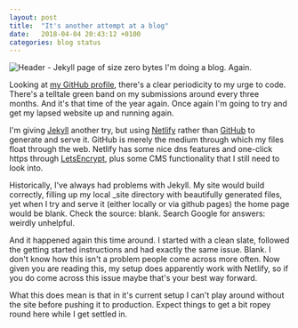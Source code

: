 ```yaml
---
layout: post
title:  "It's another attempt at a blog"
date:   2018-04-04 20:43:12 +0100
categories: blog status
---
```

![Header - Jekyll page of size zero bytes]("/assets/2018-04-04-another-attempt-at-a-blog.header.png" )
I'm doing a blog.  Again.

Looking at [my GitHub profile][my github], there's a clear periodicity to my urge to code.  There's a telltale green band on my submissions around every three months.  And it's that time of the year again. Once again I'm going to try and get my lapsed website up and running again.

I'm giving [Jekyll][jekyll] another try, but using [Netlify][netlify] rather than [GitHub][github] to generate and serve it.  GitHub is merely the medium through which my files float through the web.  Netlify has some nice dns features and one-click https through [LetsEncrypt][letsencrypt], plus some CMS functionality that I still need to look into.

Historically, I've always had problems with Jekyll.  My site would build correctly, filling up my local _site directory with beautifully generated files, yet when I try and serve it (either locally or via github pages) the home page would be blank.  Check the source: blank.  Search Google for answers: weirdly unhelpful.

And it happened again this time around.  I started with a clean slate, followed the getting started instructions and had exactly the same issue.  Blank.  I don't know how this isn't a problem people come across more often.  Now given you are reading this, my setup does apparently work with Netlify, so if you do come across this issue maybe that's your best way forward.

What this does mean is that in it's current setup I can't play around without the site before pushing it to production.  Expect things to get a bit ropey round here while I get settled in.

[my github]:https://github.com/dominicbisset
[jekyll]:https://jekyllrb.com/
[netlify]:https://www.netlify.com/
[github]:https://github.com/
[letsencrypt]:https://letsencrypt.org
